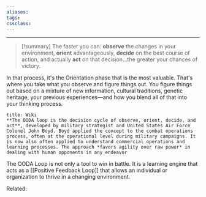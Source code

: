 ```yaml
---
aliases:
tags: 
cssclass:
---
```

---
> [!summary]
>The faster you can: **observe** the changes in your environment, **orient** advantageously, **decide** on the best course of action, and actually **act** on that decision...the greater your chances of victory. 

In that process, it's the Orientation phase that is the most valuable. That's where you take what you observe and figure things out. You figure things out based on a mixture of new information, cultural traditions, genetic heritage, your previous experiences—and how you blend all of that into your thinking process.

```ad-important
title: Wiki
**The OODA loop is the decision cycle of observe, orient, decide, and act**, developed by military strategist and United States Air Force Colonel John Boyd. Boyd applied the concept to the combat operations process, often at the operational level during military campaigns. It is now also often applied to understand commercial operations and learning processes. The approach *favors agility over raw power* in dealing with human opponents in any endeavor
```

The OODA Loop is not only a tool to win in battle. It is a learning engine that acts as a [[Positive Feedback Loop]] that allows an individual or organization to thrive in a changing environment.

Related:
